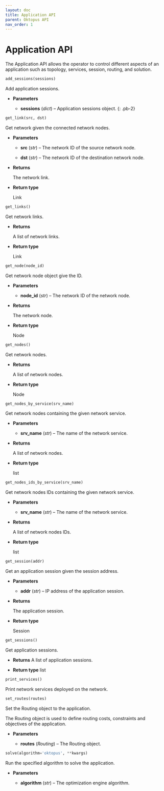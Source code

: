```yaml
---
layout: doc
title: Application API
parent: Oktopus API
nav_order: 1
---
```


# Application API

The Application API allows the operator to control different aspects of an application such as topology, services, session, routing, and solution. 

```python
add_sessions(sessions)
```

Add application sessions. 

* **Parameters** 

    * **sessions** (*dict*) – Application sessions object. 
{: .pb-2}


```python
get_link(src, dst)
```

Get network given the connected network nodes.


* **Parameters**

    
    * **src** (*str*) – The network ID of the source network node.


    * **dst** (*str*) – The network ID of the destination network node.



* **Returns**

    The network link.



* **Return type**

    Link


```python
get_links()
```

Get network links.


* **Returns**

    A list of network links.



* **Return type**

    Link


```python
get_node(node_id)
```

Get network node object give the ID.


* **Parameters**

    * **node_id** (*str*) – The network ID of the network node.



* **Returns**

    The network node.



* **Return type**

    Node


```python
get_nodes()
```

Get network nodes.


* **Returns**

    A list of network nodes.



* **Return type**

    Node


```python
get_nodes_by_service(srv_name)
```

Get network nodes containing the given network service.


* **Parameters**

    * **srv_name** (*str*) – The name of the network service.



* **Returns**

    A list of network nodes.



* **Return type**

    list


```python
get_nodes_ids_by_service(srv_name)
```

Get network nodes IDs containing the given network service.


* **Parameters**

    * **srv_name** (*str*) – The name of the network service.



* **Returns**

    A list of network nodes IDs.



* **Return type**

    list


```python
get_session(addr)
```

Get an application session given the session address.


* **Parameters**

    * **addr** (*str*) – IP address of the application session.



* **Returns**

    The application session.



* **Return type**

    Session


```python
get_sessions()
```

Get application sessions.


* **Returns**
     A list of application sessions.

* **Return type**
    list

```python
print_services()
```

Print network services deployed on the network.

```python
set_routes(routes)
```

Set the Routing object to the application.

The Routing object is used to define routing costs, constraints and objectives of the application.


* **Parameters**

    * **routes** (*Routing*) – The Routing object.


```python
solve(algorithm='oktopus', **kwargs)
```

Run the specified algorithm to solve the application.


* **Parameters**

    * **algorithm** (*str*) – The optimization engine algorithm.
